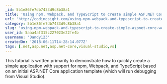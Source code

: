 ```yaml
---
_id: 5b1e86fe7db7433d9c8b38a1
title: 'Using npm, Webpack, and TypeScript to create simple ASP.NET Core web app'
url: 'http://codingsight.com/using-npm-webpack-and-typescript-to-create-simple-aspnet-core-web-app/'
category: 5b1e86fe7db7433d9c8b38a1
slug: 'using-npm-webpack-and-typescript-to-create-simple-aspnet-core-web-app'
user_id: 5aaa4af315c227023e22fe4b
username: 'Dandy123'
createdOn: '2018-06-11T14:28:14.077Z'
tags: [.net,asp.net,asp.net-core,visual-studio,vs]
---
```


This tutorial is written primarily to demonstrate how to quickly create a simple application with support for npm, Webpack, and TypeScript based on an initial ASP.NET Core application template (which will run debugging from Visual Studio).
